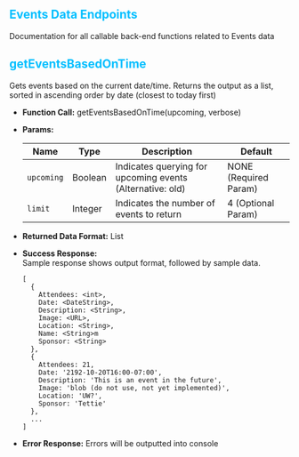 ## <span style="color:deepskyblue">Events Data Endpoints</span>
Documentation for all callable back-end functions related to Events data

## <span style="color:deepskyblue"> getEventsBasedOnTime
Gets events based on the current date/time. Returns the output as a list, sorted in ascending order by date (closest to today first)

* **Function Call:** getEventsBasedOnTime(upcoming, verbose)

* **Params:**

    | Name       | Type    | Description                                               | Default                 |
    | ---------- | ------- | --------------------------------------------------------- | ----------------------- |
    | `upcoming` | Boolean | Indicates querying for upcoming events (Alternative: old) | NONE (Required Param)   |
    | `limit`    | Integer | Indicates the number of events to return                  | 4 (Optional Param)      |

* **Returned Data Format:** List

* **Success Response:** <br>
Sample response shows output format, followed by sample data.
  ```
  [
    {
      Attendees: <int>,
      Date: <DateString>,
      Description: <String>,
      Image: <URL>,
      Location: <String>,
      Name: <String>m
      Sponsor: <String>
    },
    {
      Attendees: 21,
      Date: '2192-10-20T16:00-07:00',
      Description: 'This is an event in the future',
      Image: 'blob (do not use, not yet implemented)',
      Location: 'UW?',
      Sponsor: 'Tettie'
    },
    ...
  ]
  ```

* **Error Response:**
  Errors will be outputted into console
